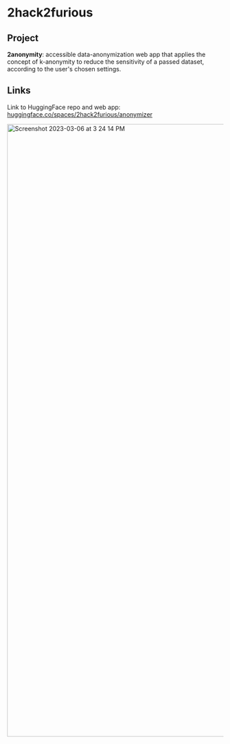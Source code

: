 # 2hack2furious

## Project

**2anonymity**: accessible data-anonymization web app that applies the concept of k-anonymity to reduce the sensitivity of a passed dataset, according to the user's chosen settings.

## Links

Link to HuggingFace repo and web app: [huggingface.co/spaces/2hack2furious/anonymizer](https://huggingface.co/spaces/2hack2furious/anonymizer)

<img width="1428" alt="Screenshot 2023-03-06 at 3 24 14 PM" src="https://user-images.githubusercontent.com/70823125/223283940-75ea7759-4e47-4907-9320-68142a9cc03f.png">
